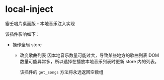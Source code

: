 # local-inject

塞壬唱片桌面版 - 本地音乐注入实现

该插件影响如下：

- 操作全局 store
  - 改变歌曲列表
    因本地音乐数量可能过大，导致某些地方的歌曲列表 DOM 数量可能异常多，所以选择在播放本地音乐列表时更新 store 内的列表。

    该插件的 `get_songs` 方法将永远返回空数组
